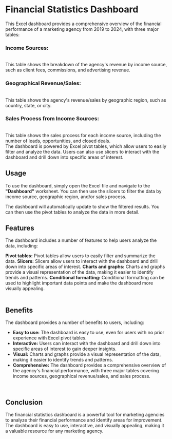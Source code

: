 
<h1>Financial Statistics Dashboard</h1>
This Excel dashboard provides a comprehensive overview of the financial performance of a marketing agency from 2019 to 2024, with three major tables:
<h3>Income Sources:</h3> 
<br>This table shows the breakdown of the agency's revenue by income source, such as client fees, commissions, and advertising revenue.
<h3>Geographical Revenue/Sales:</h3> 
<br>This table shows the agency's revenue/sales by geographic region, such as country, state, or city.
<h3>Sales Process from Income Sources:</h3> 
<br>This table shows the sales process for each income source, including the number of leads, opportunities, and closed deals.
<br>
The dashboard is powered by Excel pivot tables, which allow users to easily filter and analyze the data. Users can also use slicers to interact with the dashboard and drill down into specific areas of interest.

<h2>Usage</h2>
To use the dashboard, simply open the Excel file and navigate to the <b>"Dashboard"</b> worksheet. You can then use the slicers to filter the data by income source, geographic region, and/or sales process.

The dashboard will automatically update to show the filtered results. You can then use the pivot tables to analyze the data in more detail.

<h2>Features</h2>
The dashboard includes a number of features to help users analyze the data, including:

<b>Pivot tables:</b> Pivot tables allow users to easily filter and summarize the data.
<b>Slicers:</b> Slicers allow users to interact with the dashboard and drill down into specific areas of interest.
<b>Charts and graphs:</b> Charts and graphs provide a visual representation of the data, making it easier to identify trends and patterns.
<b>Conditional formatting:</b> Conditional formatting can be used to highlight important data points and make the dashboard more visually appealing.
<br><br>

<h2>Benefits</h2>
The dashboard provides a number of benefits to users, including:
<ul>
<li><b>Easy to use:</b> The dashboard is easy to use, even for users with no prior experience with Excel pivot tables.</li>
<li><b>Interactive:</b> Users can interact with the dashboard and drill down into specific areas of interest to gain deeper insights.</li>
<li><b>Visual:</b> Charts and graphs provide a visual representation of the data, making it easier to identify trends and patterns.</li>
<li><b>Comprehensive:</b> The dashboard provides a comprehensive overview of the agency's financial performance, with three major tables covering income sources, geographical revenue/sales, and sales process.</li>
</ul>
<br>
<h2>Conclusion</h2>
The financial statistics dashboard is a powerful tool for marketing agencies to analyze their financial performance and identify areas for improvement. The dashboard is easy to use, interactive, and visually appealing, making it a valuable resource for any marketing agency.
